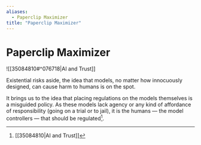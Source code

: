 ```yaml
---
aliases:
  - Paperclip Maximizer
title: "Paperclip Maximizer"
---
```


# Paperclip Maximizer

![[35084810#^076718|AI and Trust]]

Existential risks aside, the idea that models, no matter how innocuously designed, can cause harm to humans is on the spot.

It brings us to the idea that placing regulations on the models themselves is a misguided policy. As these models lack agency or any kind of affordance of responsibility (going on a trial or to jail), it is the humans — the model controllers — that should be regulated[^1].

[^1]: [[35084810|AI and Trust]]